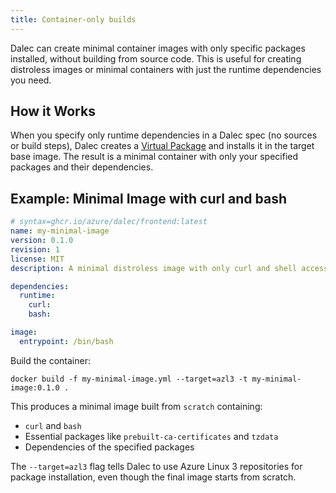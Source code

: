 ```yaml
---
title: Container-only builds
---
```


Dalec can create minimal container images with only specific packages installed, without building from source code. This is useful for creating distroless images or minimal containers with just the runtime dependencies you need.

## How it Works

When you specify only runtime dependencies in a Dalec spec (no sources or build steps), Dalec creates a [Virtual Package](virtual-packages.md) and installs it in the target base image. The result is a minimal container with only your specified packages and their dependencies.

## Example: Minimal Image with curl and bash

```yaml
# syntax=ghcr.io/azure/dalec/frontend:latest
name: my-minimal-image
version: 0.1.0
revision: 1
license: MIT
description: A minimal distroless image with only curl and shell access

dependencies:
  runtime:
    curl:
    bash:

image:
  entrypoint: /bin/bash
```

Build the container:

```shell
docker build -f my-minimal-image.yml --target=azl3 -t my-minimal-image:0.1.0 .
```

This produces a minimal image built from `scratch` containing:

- `curl` and `bash`
- Essential packages like `prebuilt-ca-certificates` and `tzdata`
- Dependencies of the specified packages

The `--target=azl3` flag tells Dalec to use Azure Linux 3 repositories for package installation, even though the final image starts from scratch.
